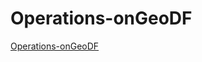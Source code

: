 # Operations-onGeoDF
[Operations-onGeoDF](https://cienciadedatosespacial.github.io/Operations-onGeoDF/)
